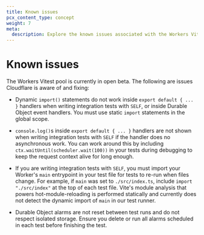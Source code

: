 ```yaml
---
title: Known issues
pcx_content_type: concept
weight: 7
meta:
  description: Explore the known issues associated with the Workers Vitest integration.
---
```


# Known issues

The Workers Vitest pool is currently in open beta. The following are issues Cloudflare is aware of and fixing:

- Dynamic `import()` statements do not work inside `export default { ... }` handlers when writing integration tests with `SELF`, or inside Durable Object event handlers. You must use static `import` statements in the global scope.

- `console.log()`s inside `export default { ... }` handlers are not shown when writing integration tests with `SELF` if the handler does no asynchronous work. You can work around this by including `ctx.waitUntil(scheduler.wait(100))` in your tests during debugging to keep the request context alive for long enough.

- If you are writing integration tests with `SELF`, you must import your Worker's `main` entrypoint in your test file for tests to re-run when files change. For example, if `main` was set to `./src/index.ts`, include `import "./src/index"` at the top of each test file. Vite's module analysis that powers hot-module-reloading is performed statically and currently does not detect the dynamic import of `main` in our test runner.

- Durable Object alarms are not reset between test runs and do not respect isolated storage. Ensure you delete or run all alarms scheduled in each test before finishing the test.